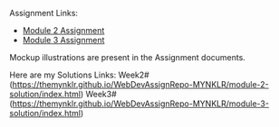 Assignment Links:
- [Module 2 Assignment](http://goo.gl/4Blt4G)
- [Module 3 Assignment](http://bit.ly/1mKZzJ5)

Mockup illustrations are present in the Assignment documents.

Here are my Solutions Links:
Week2# (https://themynklr.github.io/WebDevAssignRepo-MYNKLR/module-2-solution/index.html)
Week3# (https://themynklr.github.io/WebDevAssignRepo-MYNKLR/module-3-solution/index.html)
